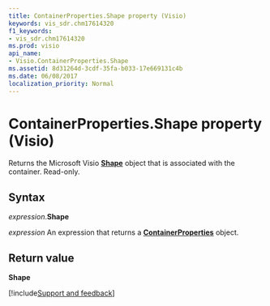 ```yaml
---
title: ContainerProperties.Shape property (Visio)
keywords: vis_sdr.chm17614320
f1_keywords:
- vis_sdr.chm17614320
ms.prod: visio
api_name:
- Visio.ContainerProperties.Shape
ms.assetid: 8d31264d-3cdf-35fa-b033-17e669131c4b
ms.date: 06/08/2017
localization_priority: Normal
---
```



# ContainerProperties.Shape property (Visio)

Returns the Microsoft Visio **[Shape](Visio.Shape.md)** object that is associated with the container. Read-only.


## Syntax

_expression_.**Shape**

 _expression_ An expression that returns a **[ContainerProperties](Visio.ContainerProperties.md)** object.


## Return value

**Shape**

[!include[Support and feedback](~/includes/feedback-boilerplate.md)]